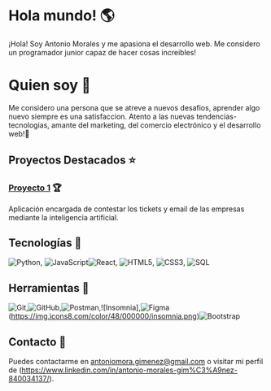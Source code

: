# Hola mundo! 🌎
¡Hola! Soy Antonio Morales y me apasiona el desarrollo web. Me considero un programador junior capaz de hacer cosas increibles! 

# Quien soy 🧐
Me considero una persona que se atreve a nuevos desafios, aprender algo nuevo siempre es una satisfaccion. Atento a las nuevas tendencias-tecnologias, amante del marketing, del comercio electrónico y el desarrollo web!🌈

## Proyectos Destacados ⭐

### [Proyecto 1](https://github.com/AlvaroMartinFernandez/Fronted-Ticketing-APP) 🏆
Aplicación encargada de contestar los tickets y email de las empresas mediante la inteligencia artificial.


## Tecnologías 🌠

![Python](https://img.icons8.com/color/48/000000/python.png), ![JavaScript](https://img.icons8.com/color/48/000000/javascript.png)![React](https://img.icons8.com/color/48/000000/react-native.png), ![HTML5](https://img.icons8.com/color/48/000000/html-5.png), ![CSS3](https://img.icons8.com/color/48/000000/css3.png),  ![SQL](https://img.icons8.com/color/48/000000/sql.png)

## Herramientas 🔧
![Git](https://img.icons8.com/color/48/000000/git.png),![GitHub](https://img.icons8.com/fluent/48/000000/github.png),![Postman](https://img.icons8.com/color/48/000000/postman.png),![Insomnia],![Figma](https://img.icons8.com/color/48/000000/figma.png)(https://img.icons8.com/color/48/000000/insomnia.png)![Bootstrap](https://img.icons8.com/color/48/000000/bootstrap.png)

## Contacto 📩

Puedes contactarme en [antoniomora.gimenez@gmail.com](mailto:antoniomora.gimenez@gmail.com) o visitar mi perfil de (https://www.linkedin.com/in/antonio-morales-gim%C3%A9nez-840034137/).

